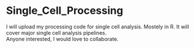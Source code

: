 # Single_Cell_Processing
I will upload my processing code for single cell analysis. Mostely in R. It will cover major single cell analysis pipelines.\
Anyone interested, I would love to collaborate.
